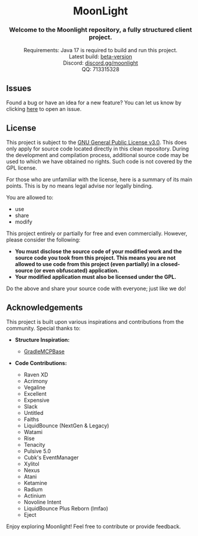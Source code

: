 <div align="center">
<h1>MoonLight</h1>
<h3> Welcome to the Moonlight repository, a fully structured client project.</h3>
Requirements: Java 17 is required to build and run this project.<br>
Latest build: <a href="https://github.com/randomguy3725/MoonLight/actions/workflows/build.yml?query=event%3Apush">beta-version</a><br>
Discord: <a href="https://discord.gg/BrXGxGeY8r">discord.gg/moonlight </a><br>
QQ: 713315328
</div>

## Issues
Found a bug or have an idea for a new feature? You can let us know by clicking [here](https://github.com/randomguy3725/MoonLight/issues) to open an issue.

## License
This project is subject to the [GNU General Public License v3.0](LICENSE). This does only apply for source code located directly in this clean repository. During the development and compilation process, additional source code may be used to which we have obtained no rights. Such code is not covered by the GPL license.

For those who are unfamiliar with the license, here is a summary of its main points. This is by no means legal advise nor legally binding.

You are allowed to:
- use
- share
- modify

This project entirely or partially for free and even commercially. However, please consider the following:

- **You must disclose the source code of your modified work and the source code you took from this project. This means you are not allowed to use code from this project (even partially) in a closed-source (or even obfuscated) application.**
- **Your modified application must also be licensed under the GPL.**

Do the above and share your source code with everyone; just like we do!

## Acknowledgements
This project is built upon various inspirations and contributions from the community. Special thanks to:

- **Structure Inspiration:**
  - [GradleMCPBase](https://github.com/AbyssClient/GradleMCPBase)

- **Code Contributions:**
  - Raven XD
  - Acrimony
  - Vegaline
  - Excellent
  - Expensive
  - Slack
  - Untitled
  - Faiths
  - LiquidBounce (NextGen & Legacy)
  - Watami
  - Rise
  - Tenacity
  - Pulsive 5.0
  - Cubk's EventManager
  - Xylitol
  - Nexus
  - Atani
  - Ketamine
  - Radium
  - Actinium
  - Novoline Intent
  - LiquidBounce Plus Reborn (lmfao)
  - Eject

Enjoy exploring Moonlight! Feel free to contribute or provide feedback.
